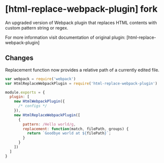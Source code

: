 # [html-replace-webpack-plugin] fork

An upgraded version of Webpack plugin that replaces HTML contents with custom pattern string or regex.

For more information visit documentation of original plugin: [html-replace-webpack-plugin]

## Changes

Replacement function now provides a relative path of a currently edited file. 

```javascript
var webpack = require('webpack')
var HtmlReplaceWebpackPlugin = require('html-replace-webpack-plugin')

module.exports = {
  plugin: [
    new HtmlWebpackPlugin({
      /* configs */
    }),
    new HtmlReplaceWebpackPlugin([
      {
        pattern: /Hello world/g,
        replacement: function(match, filePath, groups) {
          return `Goodbye world at ${filePath}`;
        }
      }
    ])
  ]
}
```

